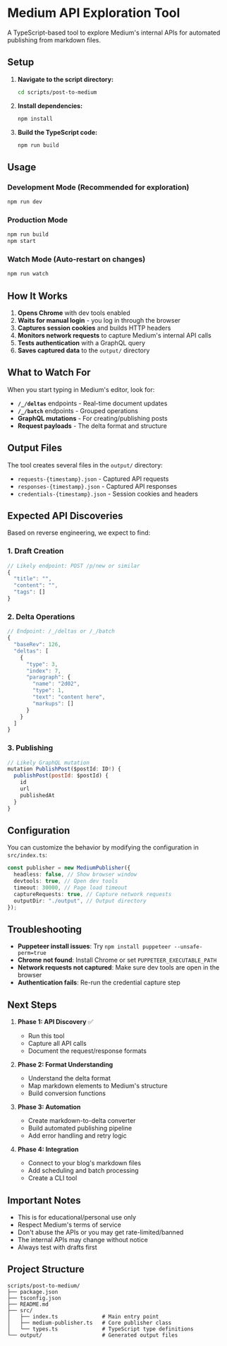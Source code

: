 # Medium API Exploration Tool

A TypeScript-based tool to explore Medium's internal APIs for automated publishing from markdown files.

## Setup

1. **Navigate to the script directory:**

   ```bash
   cd scripts/post-to-medium
   ```

2. **Install dependencies:**

   ```bash
   npm install
   ```

3. **Build the TypeScript code:**
   ```bash
   npm run build
   ```

## Usage

### Development Mode (Recommended for exploration)

```bash
npm run dev
```

### Production Mode

```bash
npm run build
npm start
```

### Watch Mode (Auto-restart on changes)

```bash
npm run watch
```

## How It Works

1. **Opens Chrome** with dev tools enabled
2. **Waits for manual login** - you log in through the browser
3. **Captures session cookies** and builds HTTP headers
4. **Monitors network requests** to capture Medium's internal API calls
5. **Tests authentication** with a GraphQL query
6. **Saves captured data** to the `output/` directory

## What to Watch For

When you start typing in Medium's editor, look for:

- **`/_/deltas`** endpoints - Real-time document updates
- **`/_/batch`** endpoints - Grouped operations
- **GraphQL mutations** - For creating/publishing posts
- **Request payloads** - The delta format and structure

## Output Files

The tool creates several files in the `output/` directory:

- `requests-{timestamp}.json` - Captured API requests
- `responses-{timestamp}.json` - Captured API responses
- `credentials-{timestamp}.json` - Session cookies and headers

## Expected API Discoveries

Based on reverse engineering, we expect to find:

### 1. Draft Creation

```javascript
// Likely endpoint: POST /p/new or similar
{
  "title": "",
  "content": "",
  "tags": []
}
```

### 2. Delta Operations

```javascript
// Endpoint: /_/deltas or /_/batch
{
  "baseRev": 126,
  "deltas": [
    {
      "type": 3,
      "index": 7,
      "paragraph": {
        "name": "2d02",
        "type": 1,
        "text": "content here",
        "markups": []
      }
    }
  ]
}
```

### 3. Publishing

```javascript
// Likely GraphQL mutation
mutation PublishPost($postId: ID!) {
  publishPost(postId: $postId) {
    id
    url
    publishedAt
  }
}
```

## Configuration

You can customize the behavior by modifying the configuration in `src/index.ts`:

```typescript
const publisher = new MediumPublisher({
  headless: false, // Show browser window
  devtools: true, // Open dev tools
  timeout: 30000, // Page load timeout
  captureRequests: true, // Capture network requests
  outputDir: "./output", // Output directory
});
```

## Troubleshooting

- **Puppeteer install issues**: Try `npm install puppeteer --unsafe-perm=true`
- **Chrome not found**: Install Chrome or set `PUPPETEER_EXECUTABLE_PATH`
- **Network requests not captured**: Make sure dev tools are open in the browser
- **Authentication fails**: Re-run the credential capture step

## Next Steps

1. **Phase 1: API Discovery** ✅

   - Run this tool
   - Capture all API calls
   - Document the request/response formats

2. **Phase 2: Format Understanding**

   - Understand the delta format
   - Map markdown elements to Medium's structure
   - Build conversion functions

3. **Phase 3: Automation**

   - Create markdown-to-delta converter
   - Build automated publishing pipeline
   - Add error handling and retry logic

4. **Phase 4: Integration**
   - Connect to your blog's markdown files
   - Add scheduling and batch processing
   - Create a CLI tool

## Important Notes

- This is for educational/personal use only
- Respect Medium's terms of service
- Don't abuse the APIs or you may get rate-limited/banned
- The internal APIs may change without notice
- Always test with drafts first

## Project Structure

```
scripts/post-to-medium/
├── package.json
├── tsconfig.json
├── README.md
├── src/
│   ├── index.ts              # Main entry point
│   ├── medium-publisher.ts   # Core publisher class
│   └── types.ts              # TypeScript type definitions
└── output/                   # Generated output files
```
